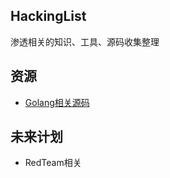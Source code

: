 ## HackingList

渗透相关的知识、工具、源码收集整理

## 资源

- [Golang相关源码](Hacking-With-Golang.md)

## 未来计划

* RedTeam相关